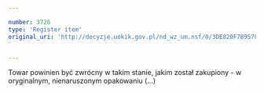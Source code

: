 ```yaml
---

number: 3726
type: 'Register item'
original_uri: 'http://decyzje.uokik.gov.pl/nd_wz_um.nsf/0/3DE820F7B95782B2C1257A7900383812?OpenDocument'


---
```


Towar powinien być zwrócny w takim stanie, jakim został zakupiony - w oryginalnym, nienaruszonym opakowaniu (...)

